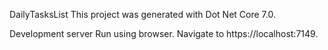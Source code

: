 
DailyTasksList
This project was generated with Dot Net Core 7.0.

Development server
Run using browser. Navigate to https://localhost:7149.
